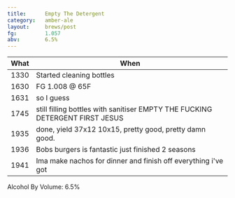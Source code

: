 ```yaml
---
title:      Empty The Detergent
category:   amber-ale
layout:     brews/post
fg:         1.057
abv:        6.5%
---
```


What|When
----|----
1330|Started cleaning bottles
1630|FG 1.008 @ 65F
1631|so I guess
1745|still filling bottles with sanitiser EMPTY THE FUCKING DETERGENT FIRST JESUS
1935|done, yield 37x12 10x15, pretty good, pretty damn good.
1936|Bobs burgers is fantastic just finished 2 seasons
1941|Ima make nachos for dinner and finish off everything i've got


Alcohol By Volume: 6.5%
